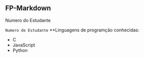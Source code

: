 **FP-Markdown**
---
Numero do Estudante

`Numero do Estudante`
**Linguagens de programção conhecidas:

- C
- JavaScript
- Python
